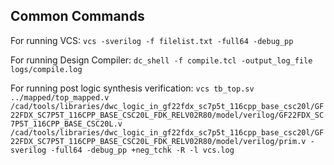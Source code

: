 ## Common Commands
For running VCS:
```vcs -sverilog -f filelist.txt -full64 -debug_pp```


For running Design Compiler:
```dc_shell -f compile.tcl -output_log_file logs/compile.log```

For running post logic synthesis verification:
```vcs tb_top.sv ../mapped/top_mapped.v /cad/tools/libraries/dwc_logic_in_gf22fdx_sc7p5t_116cpp_base_csc20l/GF22FDX_SC7P5T_116CPP_BASE_CSC20L_FDK_RELV02R80/model/verilog/GF22FDX_SC7P5T_116CPP_BASE_CSC20L.v /cad/tools/libraries/dwc_logic_in_gf22fdx_sc7p5t_116cpp_base_csc20l/GF22FDX_SC7P5T_116CPP_BASE_CSC20L_FDK_RELV02R80/model/verilog/prim.v -sverilog -full64 -debug_pp +neg_tchk -R -l vcs.log```